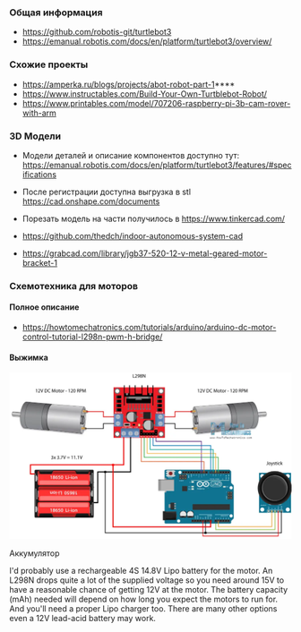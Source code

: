 
### Общая информация 

* https://github.com/robotis-git/turtlebot3
* https://emanual.robotis.com/docs/en/platform/turtlebot3/overview/

### Схожие проекты

* https://amperka.ru/blogs/projects/abot-robot-part-1****
* https://www.instructables.com/Build-Your-Own-Turtblebot-Robot/
* https://www.printables.com/model/707206-raspberry-pi-3b-cam-rover-with-arm

### 3D Модели

* Модели деталей и описание компонентов доступно тут: https://emanual.robotis.com/docs/en/platform/turtlebot3/features/#specifications
* После регистрации доступна выгрузка в stl https://cad.onshape.com/documents
* Порезать модель на части получилось в https://www.tinkercad.com/

* https://github.com/thedch/indoor-autonomous-system-cad
* https://grabcad.com/library/jgb37-520-12-v-metal-geared-motor-bracket-1

### Схемотехника для моторов

#### Полное описание 
* https://howtomechatronics.com/tutorials/arduino/arduino-dc-motor-control-tutorial-l298n-pwm-h-bridge/

#### Выжимка

![Схема](../../2.%20Блок%20управления%20приводом/motors.png "Схема")

Аккумулятор

I'd probably use a rechargeable 4S 14.8V Lipo battery for the motor. An L298N drops quite a lot of the supplied voltage so you need around 15V to have a reasonable chance of getting 12V at the motor.
The battery capacity (mAh) needed will depend on how long you expect the motors to run for. And you'll need a proper Lipo charger too.
There are many other options even a 12V lead-acid battery may work.

